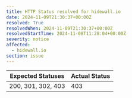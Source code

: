 ```yaml
---
title: HTTP Status resolved for hidewall.io
date: 2024-11-09T21:30:37+00:00Z
resolved: True
resolvedWhen: 2024-11-09T21:30:37+00:00Z
resolvedStartTime: 2024-11-08T11:28:04+00:00Z
severity: notice
affected:
  - hidewall.io
section: issue
---
```


| Expected Statuses | Actual Status  |
|-------------------|----------------|
| 200, 301, 302, 403 | 403 |
